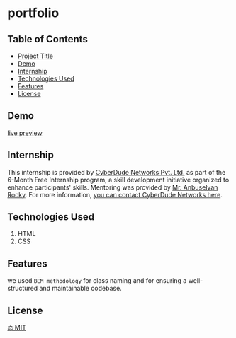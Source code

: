 # portfolio 

## Table of Contents

- [Project Title](#project-title)
- [Demo](#demo)
- [Internship](#internship)
- [Technologies Used](#technologies-used)
- [Features](#features)
- [License](#license)

## Demo

[live preview](https://sharif-22.github.io/portfolio/)

## Internship

This internship is provided by [CyberDude Networks Pvt. Ltd.](https://youtube.com/cyberdudenetworks) as part of the 6-Month Free Internship program, a skill development initiative organized to enhance participants' skills. Mentoring was provided by [Mr. Anbuselvan Rocky](https://instagram.com/anbuselvanrocky). For more information, [you can contact CyberDude Networks here](https://cyberdudenetworks.com).

## Technologies Used

<ol>
    <li>HTML</l1>
        <li>CSS</l1>
        </ol>

## Features

we used `BEM methodology` for class naming and for ensuring a well-structured and maintainable codebase.


## License

[⚖ MIT](./LICENCE.md)